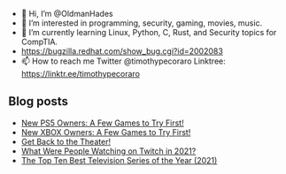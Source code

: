 - 👋 Hi, I’m @OldmanHades
- 👀 I’m interested in programming, security, gaming, movies, music.
- 🌱 I’m currently learning Linux, Python, C, Rust, and Security topics for CompTIA.
- https://bugzilla.redhat.com/show_bug.cgi?id=2002083
- 📫 How to reach me Twitter @timothypecoraro
Linktree: https://linktr.ee/timothypecoraro

## Blog posts
<!-- BLOG-POST-LIST:START -->
- [New PS5 Owners: A Few Games to Try First!](https://medium.com/@timothypecoraro/new-ps5-owners-a-few-games-to-try-first-c1795bc588e2?source=rss-5097f5c9b801------2)
- [New XBOX Owners: A Few Games to Try First!](https://medium.com/@timothypecoraro/new-xbox-owners-a-few-games-to-try-first-264f6dc4ccd8?source=rss-5097f5c9b801------2)
- [Get Back to the Theater!](https://medium.com/@timothypecoraro/get-back-to-the-theater-1b61e761178f?source=rss-5097f5c9b801------2)
- [What Were People Watching on Twitch in 2021?](https://medium.com/@timothypecoraro/what-were-people-watching-on-twitch-in-2021-f6b98effe736?source=rss-5097f5c9b801------2)
- [The Top Ten Best Television Series of the Year &lpar;2021&rpar;](https://medium.com/@timothypecoraro/the-top-ten-best-television-series-of-the-year-2021-8d4b43a2787d?source=rss-5097f5c9b801------2)
<!-- BLOG-POST-LIST:END -->
